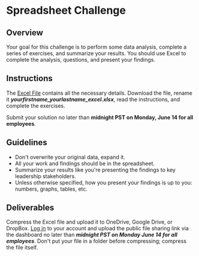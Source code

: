 # Spreadsheet Challenge

## Overview

Your goal for this challenge is to perform some data analysis, complete a series of exercises, and summarize your results. You should use Excel to complete the analysis, questions, and present your findings.

## Instructions

The [Excel File](https://github.com/fellowship/upskill_challenges/blob/main/Spreadsheet/Spreadsheet%20Challenge.xlsx) contains all the necessary details. Download the file, rename it _**yourfirstname_yourlastname_excel.xlsx**_, read the instructions, and complete the exercises.

Submit your solution no later than **midnight PST on Monday, June 14 for all employees**.

## Guidelines

- Don't overwrite your original data, expand it.
- All your work and findings should be in the spreadsheet.
- Summarize your results like you're presenting the findings to key leadership stakeholders.
- Unless otherwise specified, how you present your findings is up to you: numbers, graphs, tables, etc.

## Deliverables

Compress the Excel file and upload it to OneDrive, Google Drive, or DropBox. [Log in](https://www.launchpad.ai/upskill/levis/login) to your account and upload the public file sharing link via the dashboard no later than _**midnight PST on Monday June 14 for all employees**_. Don't put your file in a folder before compressing; compress the file itself.
